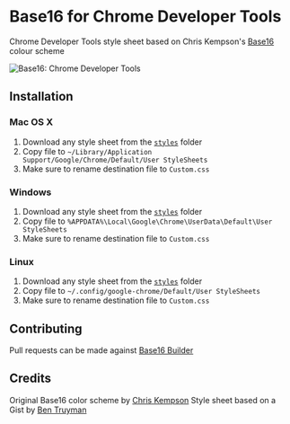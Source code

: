 # Base16 for Chrome Developer Tools

Chrome Developer Tools style sheet based on Chris Kempson's [Base16][1] colour scheme

![Base16: Chrome Developer Tools](https://raw.github.com/idleberg/base16-chrome-devtools/master/images/screenshot-chrome.png)

## Installation

### Mac OS X

1. Download any style sheet from the [`styles`][2] folder
2. Copy file to `~/Library/Application Support/Google/Chrome/Default/User StyleSheets`
3. Make sure to rename destination file to `Custom.css`

### Windows

1. Download any style sheet from the [`styles`][2] folder
2. Copy file to `%APPDATA%\Local\Google\Chrome\UserData\Default\User StyleSheets`
3. Make sure to rename destination file to `Custom.css`

### Linux

1. Download any style sheet from the [`styles`][2] folder
2. Copy file to `~/.config/google-chrome/Default/User StyleSheets`
3. Make sure to rename destination file to `Custom.css`

## Contributing

Pull requests can be made against [Base16 Builder][3]

## Credits

Original Base16 color scheme by [Chris Kempson][4]
Style sheet based on a Gist by [Ben Truyman][5]

[1]: https://github.com/chriskempson/base16
[2]: https://github.com/idleberg/base16-chrome-devtools/tree/master/styles
[3]: http://github.com/chriskempson/base16-builder
[4]: https://github.com/chriskempson/
[5]: https://gist.github.com/3040634